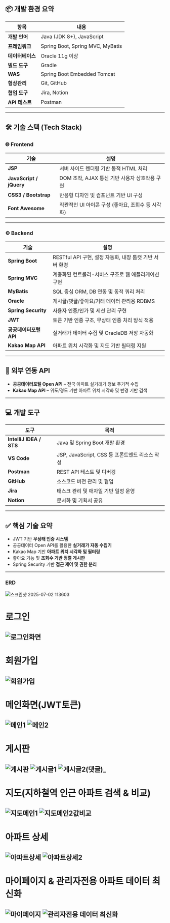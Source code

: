 ## 📦 개발 환경 요약

| 항목 | 내용 |
|------|------|
| **개발 언어** | Java (JDK 8+), JavaScript |
| **프레임워크** | Spring Boot, Spring MVC, MyBatis |
| **데이터베이스** | Oracle 11g 이상 |
| **빌드 도구** | Gradle |
| **WAS** | Spring Boot Embedded Tomcat |
| **형상관리** | Git, GitHub |
| **협업 도구** | Jira, Notion |
| **API 테스트** | Postman |

---

## 🛠️ 기술 스택 (Tech Stack)

### 🌐 Frontend

| 기술 | 설명 |
|------|------|
| **JSP** | 서버 사이드 렌더링 기반 동적 HTML 처리 |
| **JavaScript / jQuery** | DOM 조작, AJAX 통신 기반 사용자 상호작용 구현 |
| **CSS3 / Bootstrap** | 반응형 디자인 및 컴포넌트 기반 UI 구성 |
| **Font Awesome** | 직관적인 UI 아이콘 구성 (좋아요, 조회수 등 시각화) |

---

### ⚙ Backend

| 기술 | 설명 |
|------|------|
| **Spring Boot** | RESTful API 구현, 설정 자동화, 내장 톰캣 기반 서버 환경 |
| **Spring MVC** | 계층화된 컨트롤러-서비스 구조로 웹 애플리케이션 구현 |
| **MyBatis** | SQL 중심 ORM, DB 연동 및 동적 쿼리 처리 |
| **Oracle** | 게시글/댓글/좋아요/거래 데이터 관리용 RDBMS |
| **Spring Security** | 사용자 인증/인가 및 세션 관리 구현 |
| **JWT** | 토큰 기반 인증 구조, 무상태 인증 처리 방식 적용 |
| **공공데이터포털 API** | 실거래가 데이터 수집 및 OracleDB 저장 자동화 |
| **Kakao Map API** | 아파트 위치 시각화 및 지도 기반 필터링 지원 |

---

## 🔌 외부 연동 API

- **공공데이터포털 Open API** – 전국 아파트 실거래가 정보 주기적 수집  
- **Kakao Map API** – 위도/경도 기반 아파트 위치 시각화 및 반경 기반 검색  

---

## 💻 개발 도구

| 도구 | 목적 |
|------|------|
| **IntelliJ IDEA / STS** | Java 및 Spring Boot 개발 환경 |
| **VS Code** | JSP, JavaScript, CSS 등 프론트엔드 리소스 작성 |
| **Postman** | REST API 테스트 및 디버깅 |
| **GitHub** | 소스코드 버전 관리 및 협업 |
| **Jira** | 태스크 관리 및 애자일 기반 일정 운영 |
| **Notion** | 문서화 및 기획서 공유 |

---

## ✅ 핵심 기술 요약

- JWT 기반 **무상태 인증 시스템**
- 공공데이터 Open API를 활용한 **실거래가 자동 수집기**
- Kakao Map 기반 **아파트 위치 시각화 및 필터링**
- 좋아요 기능 및 **조회수 기반 정렬 게시판**
- Spring Security 기반 **접근 제어 및 권한 분리**

---


### ERD
![스크린샷 2025-07-02 113603](https://github.com/user-attachments/assets/21c4456a-779b-4199-a394-c82380a5dd1c)


# 로그인
![로그인화면](https://github.com/user-attachments/assets/2e5c1feb-a582-4577-82ee-286c45ddd362)
---

# 회원가입
![회원가입](https://github.com/user-attachments/assets/549e6f81-6cb7-4683-bf9a-24332af3d177)
---

# 메인화면(JWT토큰)
![메인1](https://github.com/user-attachments/assets/95f646a8-ddc6-4814-83a4-4144fa13db0f)
![메인2](https://github.com/user-attachments/assets/1c4d5b63-69d2-41cf-91a0-59948a7b85dc)
---

# 게시판
![게시판](https://github.com/user-attachments/assets/86f3ff7a-bf50-4e10-bf69-f2ff199e26ce)
![게시글1](https://github.com/user-attachments/assets/39fc1e1d-3e15-49c0-8138-9862b705f803)
![게시글2(댓글)_](https://github.com/user-attachments/assets/f89461f5-2704-4a98-b5e2-d8b133a02126)
---

# 지도(지하철역 인근 아파트 검색 & 비교)
![지도메인1](https://github.com/user-attachments/assets/3e54061f-bc92-45e5-9c9e-05635e4064f7)
![지도메인2값비교](https://github.com/user-attachments/assets/30915245-08c5-44d3-8d90-25c0b72fbff7)
---

# 아파트 상세
![아파트상세](https://github.com/user-attachments/assets/32144030-d4be-4c22-aeae-0da3d836fcca)
![아파트상세2](https://github.com/user-attachments/assets/1e084275-e412-47bf-ac7e-06b8d714392d)
---

# 마이페이지 & 관리자전용 아파트 데이터 최신화
![마이페이지](https://github.com/user-attachments/assets/8480066f-e6c2-49cd-b8c1-90a57c339af6)
![관리자전용 데이터 최신화](https://github.com/user-attachments/assets/93a47705-bc17-4d39-93f9-3b555efdff09)
---
